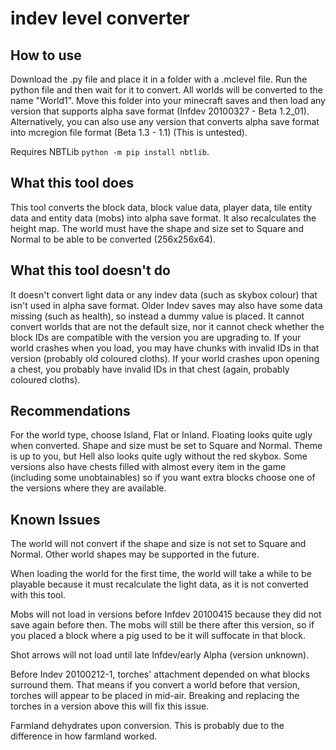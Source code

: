 # indev level converter

## How to use
Download the .py file and place it in a folder with a .mclevel file. Run the python file and then wait for it to convert. 
All worlds will be converted to the name "World1". 
Move this folder into your minecraft saves and then load any version that supports alpha save format (Infdev 20100327 - Beta 1.2_01).
Alternatively, you can also use any version that converts alpha save format into mcregion file format (Beta 1.3 - 1.1) (This is untested). 

Requires NBTLib `python -m pip install nbtlib`.

## What this tool does
This tool converts the block data, block value data, player data, tile entity data and entity data (mobs) into alpha save format. 
It also recalculates the height map.
The world must have the shape and size set to Square and Normal to be able to be converted (256x256x64).

## What this tool doesn't do
It doesn't convert light data or any indev data (such as skybox colour) that isn't used in alpha save format.
Older Indev saves may also have some data missing (such as health), so instead a dummy value is placed.
It cannot convert worlds that are not the default size, nor it cannot check whether the block IDs are compatible with the version you are upgrading to.
If your world crashes when you load, you may have chunks with invalid IDs in that version (probably old coloured cloths).
If your world crashes upon opening a chest, you probably have invalid IDs in that chest (again, probably coloured cloths).

## Recommendations
For the world type, choose Island, Flat or Inland. Floating looks quite ugly when converted.
Shape and size must be set to Square and Normal.
Theme is up to you, but Hell also looks quite ugly without the red skybox.
Some versions also have chests filled with almost every item in the game (including some unobtainables) so if you want extra blocks choose one of the versions where they are available.

## Known Issues
The world will not convert if the shape and size is not set to Square and Normal.
Other world shapes may be supported in the future.

When loading the world for the first time, the world will take a while to be playable because it must recalculate the light data, as it is not converted with this tool.

Mobs will not load in versions before Infdev 20100415 because they did not save again before then.
The mobs will still be there after this version, so if you placed a block where a pig used to be it will suffocate in that block.

Shot arrows will not load until late Infdev/early Alpha (version unknown).

Before Indev 20100212-1, torches' attachment depended on what blocks surround them.
That means if you convert a world before that version, torches will appear to be placed in mid-air.
Breaking and replacing the torches in a version above this will fix this issue.

Farmland dehydrates upon conversion. This is probably due to the difference in how farmland worked.
